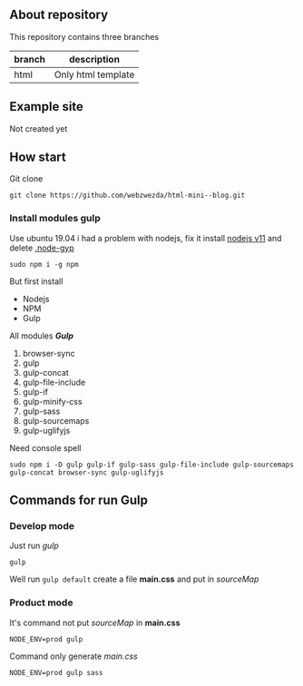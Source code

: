 ## About repository

This repository contains three branches

branch | description 
---|---
html | Only html template

## Example site

Not created yet

## How start

Git clone 

    git clone https://github.com/webzwezda/html-mini--blog.git

### Install modules gulp

Use ubuntu 19.04 i had a problem with nodejs, fix it install [nodejs v11](https://github.com/nodesource/distributions) and delete [.node-gyp](https://codeforgeek.com/make-failed-with-exit-code-2/)

    sudo npm i -g npm

But first install 

* Nodejs
* NPM
* Gulp

All modules ***Gulp***

1. browser-sync
1. gulp
1. gulp-concat
1. gulp-file-include
1. gulp-if
1. gulp-minify-css
1. gulp-sass 
1. gulp-sourcemaps 
1. gulp-uglifyjs    

Need console spell

    sudo npm i -D gulp gulp-if gulp-sass gulp-file-include gulp-sourcemaps gulp-concat browser-sync gulp-uglifyjs

## Commands for run Gulp

### Develop mode 

Just run *gulp*

    gulp

Well run `gulp default` create a file **main.css** and put in *sourceMap*

### Product mode

It's command not put *sourceMap* in **main.css** 

    NODE_ENV=prod gulp

Command only generate *main.css*

    NODE_ENV=prod gulp sass